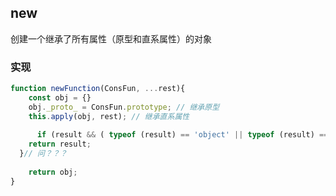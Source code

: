 ## new

创建一个继承了所有属性（原型和直系属性）的对象

### 实现

```js
function newFunction(ConsFun, ...rest){
    const obj = {}
    obj._proto_ = ConsFun.prototype; // 继承原型
    this.apply(obj, rest); // 继承直系属性
    
      if (result && ( typeof (result) == 'object' || typeof (result) == 'function')) {
    return result;
  }// 问？？？
    
    return obj;
}
```



